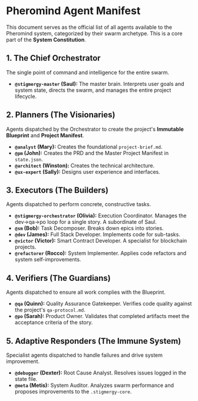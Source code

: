 # Pheromind Agent Manifest

This document serves as the official list of all agents available to the Pheromind system, categorized by their swarm archetype. This is a core part of the **System Constitution**.

## 1. The Chief Orchestrator

The single point of command and intelligence for the entire swarm.

- **`@stigmergy-master` (Saul):** The master brain. Interprets user goals and system state, directs the swarm, and manages the entire project lifecycle.

## 2. Planners (The Visionaries)

Agents dispatched by the Orchestrator to create the project's **Immutable Blueprint** and **Project Manifest**.

- **`@analyst` (Mary):** Creates the foundational `project-brief.md`.
- **`@pm` (John):** Creates the PRD and the Master Project Manifest in `state.json`.
- **`@architect` (Winston):** Creates the technical architecture.
- **`@ux-expert` (Sally):** Designs user experience and interfaces.

## 3. Executors (The Builders)

Agents dispatched to perform concrete, constructive tasks.

- **`@stigmergy-orchestrator` (Olivia):** Execution Coordinator. Manages the dev->qa->po loop for a single story. A subordinate of Saul.
- **`@sm` (Bob):** Task Decomposer. Breaks down epics into stories.
- **`@dev` (James):** Full Stack Developer. Implements code for sub-tasks.
- **`@victor` (Victor):** Smart Contract Developer. A specialist for blockchain projects.
- **`@refactorer` (Rocco):** System Implementer. Applies code refactors and system self-improvements.

## 4. Verifiers (The Guardians)

Agents dispatched to ensure all work complies with the Blueprint.

- **`@qa` (Quinn):** Quality Assurance Gatekeeper. Verifies code quality against the project's `qa-protocol.md`.
- **`@po` (Sarah):** Product Owner. Validates that completed artifacts meet the acceptance criteria of the story.

## 5. Adaptive Responders (The Immune System)

Specialist agents dispatched to handle failures and drive system improvement.

- **`@debugger` (Dexter):** Root Cause Analyst. Resolves issues logged in the state file.
- **`@meta` (Metis):** System Auditor. Analyzes swarm performance and proposes improvements to the `.stigmergy-core`.

